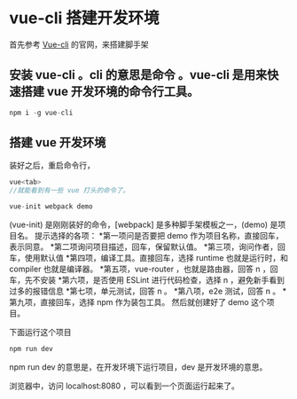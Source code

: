 # vue-cli 搭建开发环境

首先参考 [Vue-cli](https://github.com/vuejs/vue-cli) 的官网，来搭建脚手架  
## 安装 vue-cli 。cli 的意思是**命令** 。vue-cli 是用来快速搭建 vue 开发环境的命令行工具。  
```js
npm i -g vue-cli
```

## 搭建 vue 开发环境
装好之后，重启命令行，
```js
vue<tab>
//就能看到有一些 vue 打头的命令了。
```

```js
vue-init webpack demo

```

(vue-init) 是刚刚装好的命令，[webpack] 是多种脚手架模板之一，(demo) 是项目名。
提示选择的各项：
*第一项问是否要把 demo  作为项目名称，直接回车，表示同意。
*第二项询问项目描述，回车，保留默认值。
*第三项，询问作者，回车，使用默认值
*第四项，编译工具。直接回车，选择 runtime 也就是运行时，和 compiler 也就是编译器。
*第五项，vue-router ，也就是路由器，回答 n ，回车，先不安装
*第六项，是否使用 ESLint 进行代码检查，选择 n ，避免新手看到过多的报错信息
*第七项，单元测试，回答 n 。
*第八项，e2e 测试，回答 n 。
*第九项，直接回车，选择 npm 作为装包工具。
然后就创建好了 demo 这个项目。

下面运行这个项目

```js
npm run dev
```
npm run dev 的意思是，在开发环境下运行项目，dev 是开发环境的意思。

浏览器中，访问 localhost:8080 ，可以看到一个页面运行起来了。
